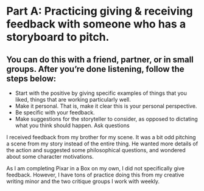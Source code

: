 # Part A: Practicing giving & receiving feedback with someone who has a storyboard to pitch. 

## You can do this with a friend, partner, or in small groups. After you’re done listening, follow the steps below:
- Start with the positive by giving specific examples of things that you liked, things that are working particularly well.
- Make it personal. That is, make it clear this is your personal perspective.
- Be specific with your feedback.
- Make suggestions for the storyteller to consider, as opposed to dictating what you think should happen. Ask questions

I received feedback from my brother for my scene. It was a bit odd pitching a scene from my story instead of the entire thing. He wanted more details of the action and suggested some philosophical questions, and wondered about some character motivations.

As I am completing Pixar in a Box on my own, I did not specifically give feedback. However, I have tons of practice doing this from my creative writing minor and the two critique groups I work with weekly. 
